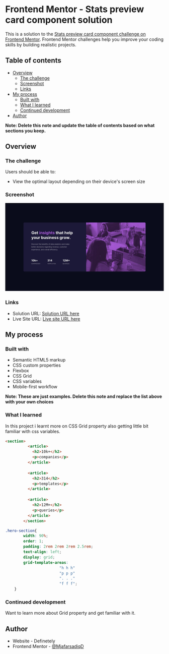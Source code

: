 # Frontend Mentor - Stats preview card component solution

This is a solution to the [Stats preview card component challenge on Frontend Mentor](https://www.frontendmentor.io/challenges/stats-preview-card-component-8JqbgoU62). Frontend Mentor challenges help you improve your coding skills by building realistic projects. 

## Table of contents

- [Overview](#overview)
  - [The challenge](#the-challenge)
  - [Screenshot](#screenshot)
  - [Links](#links)
- [My process](#my-process)
  - [Built with](#built-with)
  - [What I learned](#what-i-learned)
  - [Continued development](#continued-development)
- [Author](#author)

**Note: Delete this note and update the table of contents based on what sections you keep.**

## Overview

### The challenge

Users should be able to:

- View the optimal layout depending on their device's screen size

### Screenshot

![](./design/desktop-design.jpg)


### Links

- Solution URL: [Solution URL here](https://www.frontendmentor.io/solutions/stats-preview-card-QH0tjy0z77)
- Live Site URL: [Live site URL here](https://ashraful-fuqha.github.io/stats-preview-card/)

## My process

### Built with

- Semantic HTML5 markup
- CSS custom properties
- Flexbox
- CSS Grid
- CSS variables
- Mobile-first workflow


**Note: These are just examples. Delete this note and replace the list above with your own choices**

### What I learned

In this project i learnt more on CSS Grid property also getting little bit familiar with css variables. 

```html
<section>
          <article>
            <h2>10k+</h2>
            <p>companies</p>
          </article>

          <article>
            <h2>314</h2>
            <p>templates</p> 
          </article>

          <article>
            <h2>12M+</h2> 
            <p>queries</p>
          </article>
        </section>
```
```css
.hero-section{
        width: 90%;
        order: 1;
        padding: 2rem 2rem 2rem 2.5rem;
        text-align: left;
        display: grid;
        grid-template-areas: 
                        "h h h"
                        "p p p"
                        ". . ."
                        "f f f";
    }
```

### Continued development
Want to learn more about Grid property and get familiar with it.
## Author

- Website - Definetely
- Frontend Mentor - [@MjafarsadiqD](https://www.frontendmentor.io/profile/Ashraful-Fuqha)